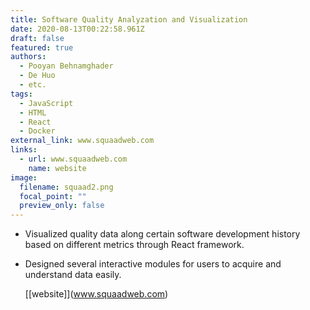 ```yaml
---
title: Software Quality Analyzation and Visualization
date: 2020-08-13T00:22:58.961Z
draft: false
featured: true
authors:
  - Pooyan Behnamghader
  - De Huo
  - etc.
tags:
  - JavaScript
  - HTML
  - React
  - Docker
external_link: www.squaadweb.com
links:
  - url: www.squaadweb.com
    name: website
image:
  filename: squaad2.png
  focal_point: ""
  preview_only: false
---
```

* Visualized quality data along certain software development history based on different metrics through React framework.
* Designed several interactive modules for users to acquire and understand data easily. 

  [\[website]](www.squaadweb.com)